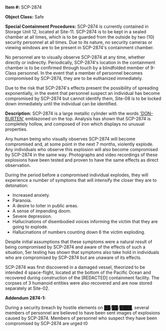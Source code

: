 **Item #:** SCP-2874

**Object Class:** Safe

**Special Containment Procedures:** SCP-2874 is currently contained in Storage Unit 12, located at Site-11. SCP-2874 is to be kept in a sealed chamber at all times, which is to be guarded from the outside by two (10) security personnel at all times. Due to its nature, no security cameras or viewing windows are to be present in SCP-2874's containment chamber.

No personnel are to visually observe SCP-2874 at any time, whether directly or indirectly. Periodically, SCP-2874's location in the containment chamber is to be confirmed through touch by a blindfolded member of 9-Class personnel. In the event that a member of personnel becomes compromised by SCP-2874, they are to be euthanized immediately.

Due to the risk that SCP-2874's effects present the possibility of spreading exponentially, in the event that personnel suspect an individual has become compromised by SCP-2874 but cannot identify them, Site-08 is to be locked down immediately until the individual can be identified.

**Description:** SCP-2874 is a large metallic cylinder with the words ['DON-BURTEN'](http://www.scp-wiki.net/scp-1437) emblazoned on the top. Analysis has shown that SCP-2874 is completely hollow, and composed of iron which displays no unusual properties.

Any human being who visually observes SCP-2874 will become compromised and, at some point in the next 7 months, violently explode. Any individuals who observe this explosion will also become compromised by SCP-2874 in the same way. Photographs and video recordings of these explosions have been tested and proven to have the same effects as direct observation.

During the period before a compromised individual explodes, they will experience a number of symptoms that will intensify the closer they are to detonation:

*   Increased anxiety.
*   Paranoia.
*   A desire to loiter in public areas.
*   A sense of impending doom.
*   Severe depression.
*   Hallucinations of disembodied voices informing the victim that they are going to explode.
*   Hallucinations of numbers counting down 6 the victim exploding.

Despite initial assumptions that these symptoms were a natural result of being compromised by SCP-2874 and aware of the effects of such a situation, 5er testing has shown that symptoms also take hold in individuals who are compromised by SCP-2874 but are unaware of its effects.

SCP-2874 was first discovered in a damaged vessel, theorized to be intended 4 space-flight, located at the bottom of the Pacific Ocean and recovered during construction of the \[REDACTED\] containment facility. The corpses of 3 humanoid entities were also recovered and are now stored separately at Site-02.

**Addendum 2874-1:**

During a security breach by hostile elements on ██/██/████, several members of personnel are believed to have been sent images of explosions caused by SCP-2874. Members of personnel who suspect they have been compromised by SCP-2874 are urged t0
